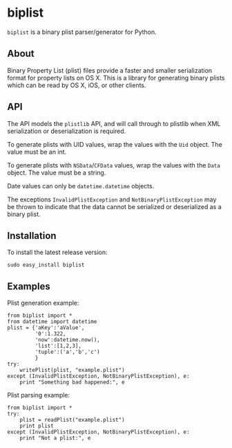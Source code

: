 biplist
=======
`biplist` is a binary plist parser/generator for Python.

## About

Binary Property List (plist) files provide a faster and smaller serialization
format for property lists on OS X. This is a library for generating binary
plists which can be read by OS X, iOS, or other clients.

## API

The API models the `plistlib` API, and will call through to plistlib when
XML serialization or deserialization is required.

To generate plists with UID values, wrap the values with the `Uid` object. The
value must be an int.

To generate plists with `NSData`/`CFData` values, wrap the values with the
`Data` object. The value must be a string.

Date values can only be `datetime.datetime` objects.

The exceptions `InvalidPlistException` and `NotBinaryPlistException` may be 
thrown to indicate that the data cannot be serialized or deserialized as
a binary plist.

## Installation

To install the latest release version:

`sudo easy_install biplist`

## Examples

Plist generation example:
    
    from biplist import *
    from datetime import datetime
    plist = {'aKey':'aValue',
             '0':1.322,
             'now':datetime.now(),
             'list':[1,2,3],
             'tuple':('a','b','c')
             }
    try:
        writePlist(plist, "example.plist")
    except (InvalidPlistException, NotBinaryPlistException), e:
        print "Something bad happened:", e

Plist parsing example:

    from biplist import *
    try:
        plist = readPlist("example.plist")
        print plist
    except (InvalidPlistException, NotBinaryPlistException), e:
        print "Not a plist:", e
